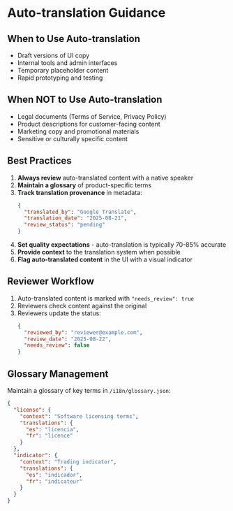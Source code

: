 # Auto-translation Guidance

## When to Use Auto-translation

- Draft versions of UI copy
- Internal tools and admin interfaces
- Temporary placeholder content
- Rapid prototyping and testing

## When NOT to Use Auto-translation

- Legal documents (Terms of Service, Privacy Policy)
- Product descriptions for customer-facing content
- Marketing copy and promotional materials
- Sensitive or culturally specific content

## Best Practices

1. **Always review** auto-translated content with a native speaker
2. **Maintain a glossary** of product-specific terms
3. **Track translation provenance** in metadata:
   ```json
   {
     "translated_by": "Google Translate",
     "translation_date": "2025-08-21",
     "review_status": "pending"
   }
   ```
4. **Set quality expectations** - auto-translation is typically 70-85% accurate
5. **Provide context** to the translation system when possible
6. **Flag auto-translated content** in the UI with a visual indicator

## Reviewer Workflow

1. Auto-translated content is marked with `"needs_review": true`
2. Reviewers check content against the original
3. Reviewers update the status:
   ```json
   {
     "reviewed_by": "reviewer@example.com",
     "review_date": "2025-08-22",
     "needs_review": false
   }
   ```

## Glossary Management

Maintain a glossary of key terms in `/i18n/glossary.json`:
```json
{
  "license": {
    "context": "Software licensing terms",
    "translations": {
      "es": "licencia",
      "fr": "licence"
    }
  },
  "indicator": {
    "context": "Trading indicator",
    "translations": {
      "es": "indicador",
      "fr": "indicateur"
    }
  }
}
